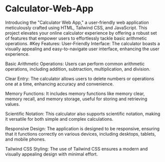 # Calculator-Web-App
Introducing the "Calculator Web App," a user-friendly web application meticulously crafted using HTML, Tailwind CSS, and JavaScript. This project elevates your online calculator experience by offering a robust set of features that empower users to effortlessly tackle basic arithmetic operations.
#Key Features:
User-Friendly Interface: The calculator boasts a visually appealing and easy-to-navigate user interface, enhancing the user experience.

Basic Arithmetic Operations: Users can perform common arithmetic operations, including addition, subtraction, multiplication, and division.

Clear Entry: The calculator allows users to delete numbers or operations one at a time, enhancing accuracy and convenience.

Memory Functions: It includes memory functions like memory clear, memory recall, and memory storage, useful for storing and retrieving values.

Scientific Notation: This calculator also supports scientific notation, making it versatile for both simple and complex calculations.

Responsive Design: The application is designed to be responsive, ensuring that it functions correctly on various devices, including desktops, tablets, and mobile phones.

Tailwind CSS Styling: The use of Tailwind CSS ensures a modern and visually appealing design with minimal effort.
